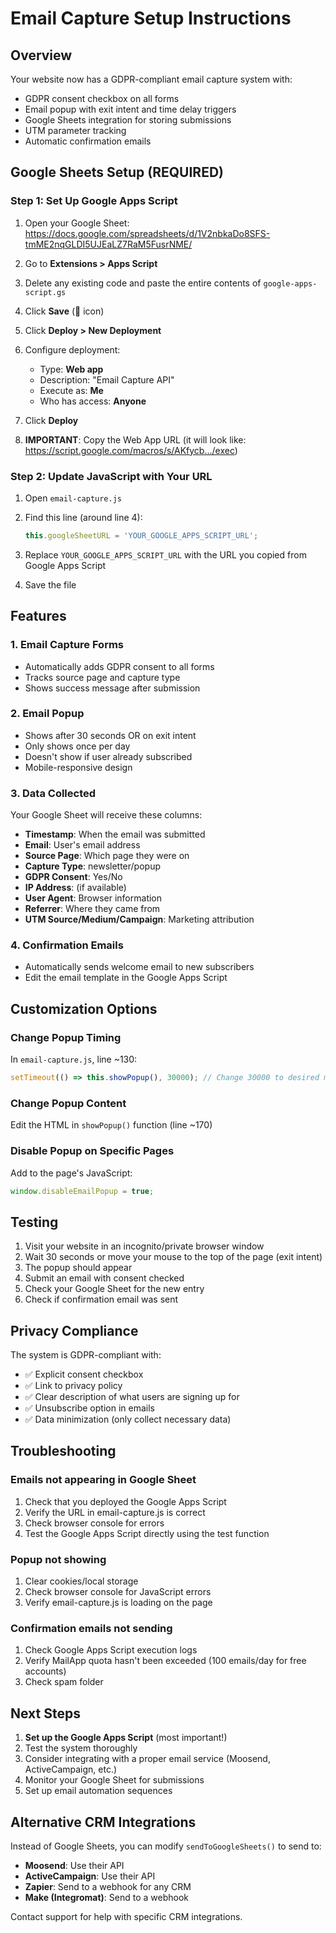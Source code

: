 # Email Capture Setup Instructions

## Overview
Your website now has a GDPR-compliant email capture system with:
- GDPR consent checkbox on all forms
- Email popup with exit intent and time delay triggers
- Google Sheets integration for storing submissions
- UTM parameter tracking
- Automatic confirmation emails

## Google Sheets Setup (REQUIRED)

### Step 1: Set Up Google Apps Script

1. Open your Google Sheet: https://docs.google.com/spreadsheets/d/1V2nbkaDo8SFS-tmME2nqGLDI5UJEaLZ7RaM5FusrNME/

2. Go to **Extensions > Apps Script**

3. Delete any existing code and paste the entire contents of `google-apps-script.gs`

4. Click **Save** (💾 icon)

5. Click **Deploy > New Deployment**

6. Configure deployment:
   - Type: **Web app**
   - Description: "Email Capture API"
   - Execute as: **Me**
   - Who has access: **Anyone**

7. Click **Deploy**

8. **IMPORTANT**: Copy the Web App URL (it will look like: https://script.google.com/macros/s/AKfycb.../exec)

### Step 2: Update JavaScript with Your URL

1. Open `email-capture.js`

2. Find this line (around line 4):
   ```javascript
   this.googleSheetURL = 'YOUR_GOOGLE_APPS_SCRIPT_URL';
   ```

3. Replace `YOUR_GOOGLE_APPS_SCRIPT_URL` with the URL you copied from Google Apps Script

4. Save the file

## Features

### 1. Email Capture Forms
- Automatically adds GDPR consent to all forms
- Tracks source page and capture type
- Shows success message after submission

### 2. Email Popup
- Shows after 30 seconds OR on exit intent
- Only shows once per day
- Doesn't show if user already subscribed
- Mobile-responsive design

### 3. Data Collected
Your Google Sheet will receive these columns:
- **Timestamp**: When the email was submitted
- **Email**: User's email address
- **Source Page**: Which page they were on
- **Capture Type**: newsletter/popup
- **GDPR Consent**: Yes/No
- **IP Address**: (if available)
- **User Agent**: Browser information
- **Referrer**: Where they came from
- **UTM Source/Medium/Campaign**: Marketing attribution

### 4. Confirmation Emails
- Automatically sends welcome email to new subscribers
- Edit the email template in the Google Apps Script

## Customization Options

### Change Popup Timing
In `email-capture.js`, line ~130:
```javascript
setTimeout(() => this.showPopup(), 30000); // Change 30000 to desired milliseconds
```

### Change Popup Content
Edit the HTML in `showPopup()` function (line ~170)

### Disable Popup on Specific Pages
Add to the page's JavaScript:
```javascript
window.disableEmailPopup = true;
```

## Testing

1. Visit your website in an incognito/private browser window
2. Wait 30 seconds or move your mouse to the top of the page (exit intent)
3. The popup should appear
4. Submit an email with consent checked
5. Check your Google Sheet for the new entry
6. Check if confirmation email was sent

## Privacy Compliance

The system is GDPR-compliant with:
- ✅ Explicit consent checkbox
- ✅ Link to privacy policy
- ✅ Clear description of what users are signing up for
- ✅ Unsubscribe option in emails
- ✅ Data minimization (only collect necessary data)

## Troubleshooting

### Emails not appearing in Google Sheet
1. Check that you deployed the Google Apps Script
2. Verify the URL in email-capture.js is correct
3. Check browser console for errors
4. Test the Google Apps Script directly using the test function

### Popup not showing
1. Clear cookies/local storage
2. Check browser console for JavaScript errors
3. Verify email-capture.js is loading on the page

### Confirmation emails not sending
1. Check Google Apps Script execution logs
2. Verify MailApp quota hasn't been exceeded (100 emails/day for free accounts)
3. Check spam folder

## Next Steps

1. **Set up the Google Apps Script** (most important!)
2. Test the system thoroughly
3. Consider integrating with a proper email service (Moosend, ActiveCampaign, etc.)
4. Monitor your Google Sheet for submissions
5. Set up email automation sequences

## Alternative CRM Integrations

Instead of Google Sheets, you can modify `sendToGoogleSheets()` to send to:
- **Moosend**: Use their API
- **ActiveCampaign**: Use their API
- **Zapier**: Send to a webhook for any CRM
- **Make (Integromat)**: Send to a webhook

Contact support for help with specific CRM integrations.